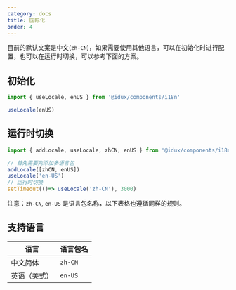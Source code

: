 ```yaml
---
category: docs
title: 国际化
order: 4
---
```


目前的默认文案是中文(`zh-CN`)，如果需要使用其他语言，可以在初始化时进行配置，也可以在运行时切换，可以参考下面的方案。

## 初始化

```typescript
import { useLocale, enUS } from '@idux/components/i18n'

useLocale(enUS)
```

## 运行时切换

```typescript
import { addLocale, useLocale, zhCN, enUS } from '@idux/components/i18n'

// 首先需要先添加多语言包
addLocale([zhCN, enUS])
useLocale('en-US')
// 运行时切换
setTimeout(()=> useLocale('zh-CN'), 3000)
```

注意：`zh-CN`, `en-US` 是语言包名称，以下表格也遵循同样的规则。

## 支持语言

| 语言 | 语言包名 |
| --- | --- |
| 中文简体 | `zh-CN` |
| 英语（美式）| `en-US` |
